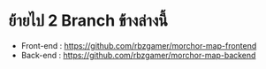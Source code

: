 # ย้ายไป 2 Branch ข้างล่างนี้

- Front-end : https://github.com/rbzgamer/morchor-map-frontend
- Back-end : https://github.com/rbzgamer/morchor-map-backend
